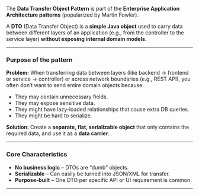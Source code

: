 
The **Data Transfer Object Pattern** is part of the **Enterprise Application Architecture patterns** (popularized by Martin Fowler).

A **DTO** (Data Transfer Object) is a **simple Java object** used to carry data between different layers of an application (e.g., from the controller to the service layer) **without exposing internal domain models**.

---
### Purpose of the pattern

**Problem:** When transferring data between layers (like backend → frontend or service → controller) or across network boundaries (e.g., REST API), you often don’t want to send entire domain objects because:

- They may contain unnecessary fields.
- They may expose sensitive data.
- They might have lazy-loaded relationships that cause extra DB queries.
- <span style="color:green'font-weight:bold;background:beige;">They might be hard to serialize.</span>

**Solution:** Create a **separate, flat, serializable object** that only contains the required data, and use it as a **data carrier**.

---
### Core Characteristics

- **No business logic** – DTOs are “dumb” objects.
- **Serializable** – Can easily be turned into JSON/XML for transfer.
- **Purpose-built** – One DTO per specific API or UI requirement is common.

---

